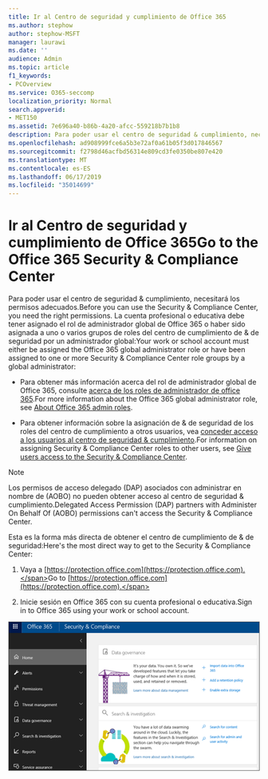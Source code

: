 ```yaml
---
title: Ir al Centro de seguridad y cumplimiento de Office 365
ms.author: stephow
author: stephow-MSFT
manager: laurawi
ms.date: ''
audience: Admin
ms.topic: article
f1_keywords:
- PCOverview
ms.service: O365-seccomp
localization_priority: Normal
search.appverid:
- MET150
ms.assetid: 7e696a40-b86b-4a20-afcc-559218b7b1b8
description: Para poder usar el centro de seguridad & cumplimiento, necesitará los permisos adecuados. La cuenta profesional o educativa debe tener asignado el rol de administrador global de Office 365 o haber sido asignada a uno o varios grupos de roles del centro de cumplimiento de & de seguridad por un administrador global.
ms.openlocfilehash: ad908999fce6a5b3e72af0a61b05f3d017846567
ms.sourcegitcommit: f2798d46acfbd56314e809cd3fe0350be807e420
ms.translationtype: MT
ms.contentlocale: es-ES
ms.lasthandoff: 06/17/2019
ms.locfileid: "35014699"
---
```

# <a name="go-to-the-office-365-security--compliance-center"></a><span data-ttu-id="6afa4-104">Ir al Centro de seguridad y cumplimiento de Office 365</span><span class="sxs-lookup"><span data-stu-id="6afa4-104">Go to the Office 365 Security & Compliance Center</span></span>

<span data-ttu-id="6afa4-105">Para poder usar el centro de seguridad & cumplimiento, necesitará los permisos adecuados.</span><span class="sxs-lookup"><span data-stu-id="6afa4-105">Before you can use the Security & Compliance Center, you need the right permissions.</span></span> <span data-ttu-id="6afa4-106">La cuenta profesional o educativa debe tener asignado el rol de administrador global de Office 365 o haber sido asignada a uno o varios grupos de roles del centro de cumplimiento de & de seguridad por un administrador global:</span><span class="sxs-lookup"><span data-stu-id="6afa4-106">Your work or school account must either be assigned the Office 365 global administrator role or have been assigned to one or more Security & Compliance Center role groups by a global administrator:</span></span>
  
- <span data-ttu-id="6afa4-107">Para obtener más información acerca del rol de administrador global de Office 365, consulte [acerca de los roles de administrador de office 365](https://support.office.com/article/da585eea-f576-4f55-a1e0-87090b6aaa9d).</span><span class="sxs-lookup"><span data-stu-id="6afa4-107">For more information about the Office 365 global administrator role, see [About Office 365 admin roles](https://support.office.com/article/da585eea-f576-4f55-a1e0-87090b6aaa9d).</span></span> 

- <span data-ttu-id="6afa4-108">Para obtener información sobre la asignación de & de seguridad de los roles del centro de cumplimiento a otros usuarios, vea [conceder acceso a los usuarios al centro de seguridad & cumplimiento](grant-access-to-the-security-and-compliance-center.md).</span><span class="sxs-lookup"><span data-stu-id="6afa4-108">For information on assigning Security & Compliance Center roles to other users, see [Give users access to the Security & Compliance Center](grant-access-to-the-security-and-compliance-center.md).</span></span>

> [!NOTE]
> <span data-ttu-id="6afa4-109">Los permisos de acceso delegado (DAP) asociados con administrar en nombre de (AOBO) no pueden obtener acceso al centro de seguridad & cumplimiento.</span><span class="sxs-lookup"><span data-stu-id="6afa4-109">Delegated Access Permission (DAP) partners with Administer On Behalf Of (AOBO) permissions can't access the Security & Compliance Center.</span></span>

<span data-ttu-id="6afa4-110">Esta es la forma más directa de obtener el centro de cumplimiento de & de seguridad:</span><span class="sxs-lookup"><span data-stu-id="6afa4-110">Here's the most direct way to get to the Security & Compliance Center:</span></span>
  
1. <span data-ttu-id="6afa4-111">Vaya a [https://protection.office.com](https://protection.office.com).</span><span class="sxs-lookup"><span data-stu-id="6afa4-111">Go to [https://protection.office.com](https://protection.office.com).</span></span>

2. <span data-ttu-id="6afa4-112">Inicie sesión en Office 365 con su cuenta profesional o educativa.</span><span class="sxs-lookup"><span data-stu-id="6afa4-112">Sign in to Office 365 using your work or school account.</span></span>

![Página de inicio del centro de seguridad & cumplimiento de Office 365](media/f1d35324-ac44-4f59-96a7-b11767b43201.png)
